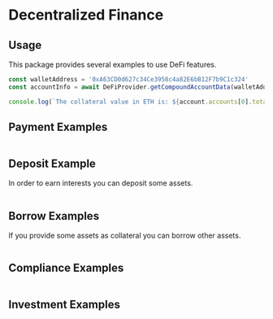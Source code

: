 # Decentralized Finance

## Usage
This package provides several examples to use DeFi features.


```ts
const walletAddress = '0xA63CD0d627c34Ce3958c4a82E6bB12F7b9C1c324'
const accountInfo = await DeFiProvider.getCompoundAccountData(walletAddress as string)

console.log(`The collateral value in ETH is: ${account.accounts[0].total_collateral_value_in_eth.value}.`)

```

## Payment Examples
```ts

```

## Deposit Example
In order to earn interests you can deposit some assets.
```ts

```

## Borrow Examples
If you provide some assets as collateral you can borrow other assets.
```ts

```

## Compliance Examples
```ts

```

## Investment Examples
```ts

```


